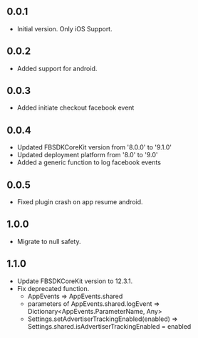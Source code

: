 ## 0.0.1

- Initial version. Only iOS Support.

## 0.0.2

- Added support for android.

## 0.0.3

- Added initiate checkout facebook event

## 0.0.4

- Updated FBSDKCoreKit version from '8.0.0' to '9.1.0'
- Updated deployment platform from '8.0' to '9.0'
- Added a generic function to log facebook events

## 0.0.5

- Fixed plugin crash on app resume android.

## 1.0.0

- Migrate to null safety.

## 1.1.0

- Update FBSDKCoreKit version to 12.3.1.
- Fix deprecated function.
    - AppEvents => AppEvents.shared
    - parameters of AppEvents.shared.logEvent => Dictionary<AppEvents.ParameterName, Any>
    - Settings.setAdvertiserTrackingEnabled(enabled) => Settings.shared.isAdvertiserTrackingEnabled = enabled